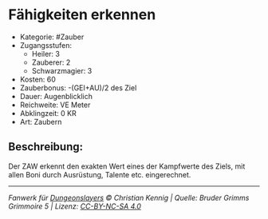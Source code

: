 # Fähigkeiten erkennen

- Kategorie: #Zauber
- Zugangsstufen:
  - Heiler: 3
  - Zauberer: 2
  - Schwarzmagier: 3
- Kosten: 60
- Zauberbonus: -(GEI+AU)/2 des Ziel
- Dauer: Augenblicklich
- Reichweite: VE Meter
- Abklingzeit: 0 KR
- Art: Zaubern

## Beschreibung:

Der ZAW erkennt den exakten Wert eines der Kampfwerte des Ziels, mit allen Boni durch Ausrüstung, Talente etc. eingerechnet.

---

_Fanwerk für [Dungeonslayers](https://www.dungeonslayers.net/) © Christian Kennig | Quelle: Bruder Grimms Grimmoire 5 | Lizenz: [CC-BY-NC-SA 4.0](https://creativecommons.org/licenses/by-nc-sa/4.0/deed.de)_
